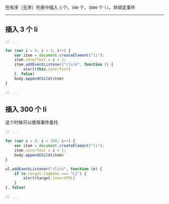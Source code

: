 在有序（无序）列表中插入 ```3``` 个，```300``` 个，```3000``` 个 ```li```，并绑定事件

----

## 插入 3 个 li

```js
// ...

for (var i = 0; i < 3; i++) {
    var item = document.createElement("li");
    item.innerText = i + 1;
    item.addEventListener("click", function () {
        alert(this.innerText)
    }, false)
    body.appendChild(item)
}

// ...
```

## 插入 300 个 li

这个时候可以使用事件委托

```js
// ...

for (var i = 0; i < 300; i++) {
    var item = document.createElement("li");
    item.innerText = i + 1;
    body.appendChild(item)
}

ul.addEventListener("click", function (e) {
    if (e.target.tagName === "LI") {
        alert(target.innerHTML)
    }
}, false)

// ...
```